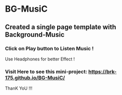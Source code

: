 # BG-MusiC
## Created a single page template with Background-Music
### Click on Play button to Listen Music !
Use Headphones for better Effect !
### Visit Here to see this mini-project: https://brk-175.github.io/BG-MusiC/ <br>
ThanK YoU !!!